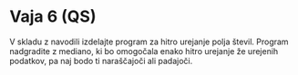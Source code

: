 # Vaja 6 (QS)

V skladu z navodili izdelajte program za hitro urejanje polja števil. Program nadgradite z mediano, ki bo omogočala enako hitro urejanje že urejenih podatkov, pa naj bodo ti naraščajoči ali padajoči.
